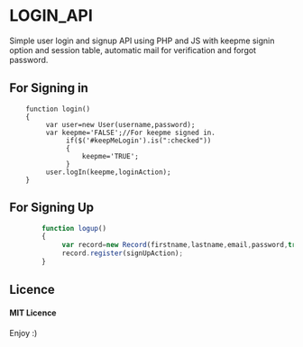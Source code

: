# LOGIN_API
Simple user login and signup API using PHP and JS with keepme signin option and session table, automatic mail for verification and 
forgot password.

<h2>For Signing in</h2>

		function login()
		{
			 var user=new User(username,password);
			 var keepme='FALSE';//For keepme signed in.
				  if($('#keepMeLogin').is(":checked"))
				  {
					  keepme='TRUE';
				  }
			 user.logIn(keepme,loginAction);
		}
	

<h2>For Signing Up</h2>

```javascript
		function logup()
		{
			 var record=new Record(firstname,lastname,email,password,true);
			 record.register(signUpAction);
		}
```	

<h2>Licence</h2>

<h4>MIT Licence</h4>

Enjoy :)
